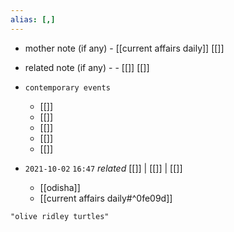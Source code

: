 ```yaml
---
alias: [,]
---
```

- mother note (if any)
		- [[current affairs daily]] [[]]
- related note (if any) -
		- [[]] [[]]
- `contemporary events`
	- [[]]
	- [[]]
	- [[]]
	- [[]]
	- [[]]

- `2021-10-02`  `16:47` _related_ [[]] | [[]] | [[]]
	- [[odisha]]
	- [[current affairs daily#^0fe09d]]

```query
"olive ridley turtles"
```
